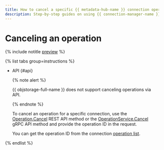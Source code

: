 ```yaml
---
title: How to cancel a specific {{ metadata-hub-name }} connection operation. Step-by-step guides
description: Step-by-step guides on using {{ connection-manager-name }} in {{ yandex-cloud }}. In this tutorial, you will learn how to cancel a specific connection operation.
---
```


# Canceling an operation


{% include notitle [preview](../../_includes/note-preview.md) %}


{% list tabs group=instructions %}

- API {#api}
  
  {% note alert %}

  {{ objstorage-full-name }} does not support canceling operations via API.
  
  {% endnote %}

  To cancel an operation for a specific connection, use the [Operation.Cancel](../connection-manager/api-ref/Operation/cancel.md) REST API method or the [OperationService.Cancel](../connection-manager/api-ref/grpc/Operation/cancel.md) gRPC API method and provide the operation ID in the request.

  You can get the operation ID from the connection [operation list](operation-connection.md#operations-list).

{% endlist %}